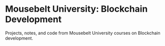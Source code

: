 # Mousebelt University: Blockchain Development
Projects, notes, and code from Mousebelt University courses on Blockchain development. 


